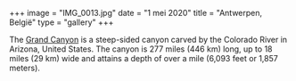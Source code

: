 +++
image = "IMG_0013.jpg"
date = "1 mei 2020"
title = "Antwerpen, België"
type = "gallery"
+++

The [Grand Canyon](https://en.wikipedia.org/w/index.php?title=Grand_Canyon&oldid=952699432) 
is a steep-sided canyon carved by the Colorado River in Arizona, United States. 
The canyon is 277 miles (446 km) long, up to 18 miles (29 km) wide and attains a depth of over a mile (6,093 feet or 1,857 meters).
